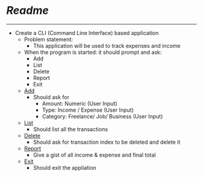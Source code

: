 #   *Readme*
-----

- Create a CLI (Command Line Interface) based application
    - Problem statement: 
        - This application will be used to track expenses and income
    - When the program is started: it should prompt and ask:
        - Add
        - List
        - Delete
        - Report
        - Exit
    - <u>Add</u>
        - Should ask for 
            - Amount: Numeric (User Input)
            - Type: Income / Expense (User Input)
            - Category: Freelance/ Job/ Business (User Input)
    - <u>List</u>
        - Should list all the transactions 
    - <u>Delete</u>
        - Should ask for transaction index to be deleted and delete it 
    - <u>Report</u>
        - Give a gist of all income & expense and final total
    - <u>Exit</u>
        - Should exit the appliation
